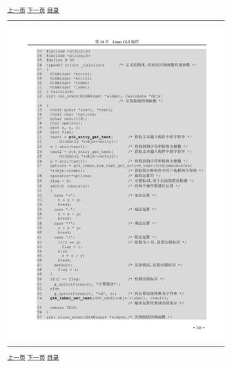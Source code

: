 [上一页](352.md) [下一页](354.md) [目录](../README.md)

***

![353](../images/353.png)

***

[上一页](352.md) [下一页](354.md) [目录](../README.md)